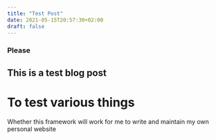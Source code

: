 ```yaml
---
title: "Test Post"
date: 2021-05-15T20:57:30+02:00
draft: false
---
```


### Please
## This is a test blog post
# To test various things
Whether this framework will work for me to write and maintain my own personal website